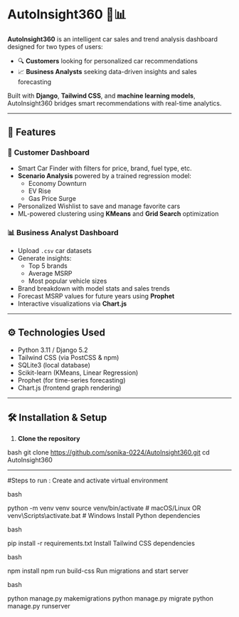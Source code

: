 # AutoInsight360 🚗📊

**AutoInsight360** is an intelligent car sales and trend analysis dashboard designed for two types of users:

- 🔍 **Customers** looking for personalized car recommendations
- 📈 **Business Analysts** seeking data-driven insights and sales forecasting

Built with **Django**, **Tailwind CSS**, and **machine learning models**, AutoInsight360 bridges smart recommendations with real-time analytics.

---

## 🌟 Features

### 👤 **Customer Dashboard**
- Smart Car Finder with filters for price, brand, fuel type, etc.
- **Scenario Analysis** powered by a trained regression model:
  - Economy Downturn
  - EV Rise
  - Gas Price Surge
- Personalized Wishlist to save and manage favorite cars
- ML-powered clustering using **KMeans** and **Grid Search** optimization

### 📊 **Business Analyst Dashboard**
- Upload `.csv` car datasets
- Generate insights:
  - Top 5 brands
  - Average MSRP
  - Most popular vehicle sizes
- Brand breakdown with model stats and sales trends
- Forecast MSRP values for future years using **Prophet**
- Interactive visualizations via **Chart.js**

---

## ⚙️ Technologies Used

- Python 3.11 / Django 5.2
- Tailwind CSS (via PostCSS & npm)
- SQLite3 (local database)
- Scikit-learn (KMeans, Linear Regression)
- Prophet (for time-series forecasting)
- Chart.js (frontend graph rendering)

---

## 🛠️ Installation & Setup

1. **Clone the repository**

bash
git clone https://github.com/sonika-0224/AutoInsight360.git
cd AutoInsight360

----
#Steps to run :
Create and activate virtual environment

bash

python -m venv venv
source venv/bin/activate    # macOS/Linux
OR
venv\Scripts\activate.bat   # Windows
Install Python dependencies

bash

pip install -r requirements.txt
Install Tailwind CSS dependencies

bash

npm install
npm run build-css
Run migrations and start server

bash

python manage.py makemigrations
python manage.py migrate
python manage.py runserver
